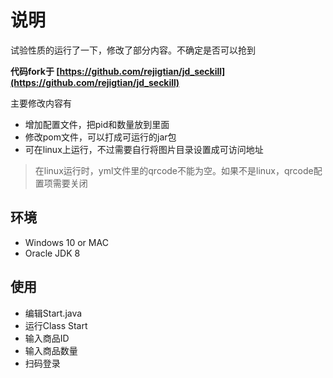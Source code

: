 # 说明
试验性质的运行了一下，修改了部分内容。不确定是否可以抢到

**代码fork于 [https://github.com/rejigtian/jd_seckill](https://github.com/rejigtian/jd_seckill)**

主要修改内容有

- 增加配置文件，把pid和数量放到里面
- 修改pom文件，可以打成可运行的jar包
- 可在linux上运行，不过需要自行将图片目录设置成可访问地址

> 在linux运行时，yml文件里的qrcode不能为空。如果不是linux，qrcode配置项需要关闭



## 环境

- Windows 10 or MAC
- Oracle JDK 8

## 使用

- 编辑Start.java
- 运行Class Start
- 输入商品ID
- 输入商品数量
- 扫码登录

